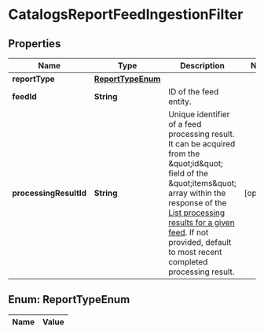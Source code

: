 

# CatalogsReportFeedIngestionFilter

## Properties

Name | Type | Description | Notes
------------ | ------------- | ------------- | -------------
**reportType** | [**ReportTypeEnum**](#ReportTypeEnum) |  | 
**feedId** | **String** | ID of the feed entity. | 
**processingResultId** | **String** | Unique identifier of a feed processing result. It can be acquired from the \&quot;id\&quot; field of the \&quot;items\&quot; array within the response of the [List processing results for a given feed](/docs/api/v5/#operation/feed_processing_results/list). If not provided, default to most recent completed processing result. |  [optional]


## Enum: ReportTypeEnum

Name | Value
---- | -----




